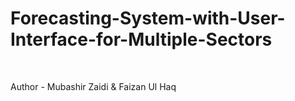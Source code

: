 # Forecasting-System-with-User-Interface-for-Multiple-Sectors

<br>

Author - Mubashir Zaidi & Faizan Ul Haq
